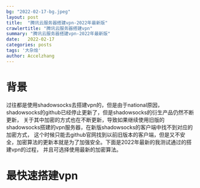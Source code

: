 ```yaml
---
bg: "2022-02-17-bg.jpeg"
layout: post
title:  "腾讯云服务器搭建vpn-2022年最新版"
crawlertitle: "腾讯云服务器搭建vpn"
summary: "腾讯云服务器搭建vpn-2022年最新版"
date:   2022-02-17
categories: posts
tags: '大杂烩'
author: Accelzhang
---
```


# 背景
过往都是使用shadowsocks去搭建vpn的，但是由于national原因，shadowsocks的github已经停止更新了，但是shadowsocks的衍生产品仍然不断更新，
关于其中加密的方式也在不断更新，导致如果继续使用旧版的shadowsocks搭建的vpn服务器，在新版shadowsocks的客户端中找不到对应的加密方式，
这个时候只能去github官网找到以前旧版本的客户端，但是又不安全，加密算法的更新本就是为了加强安全。下面是2022年最新的我测试通过的搭建vpn的过程，
并且可选择使用最新的加密算法。

# 最快速搭建vpn
